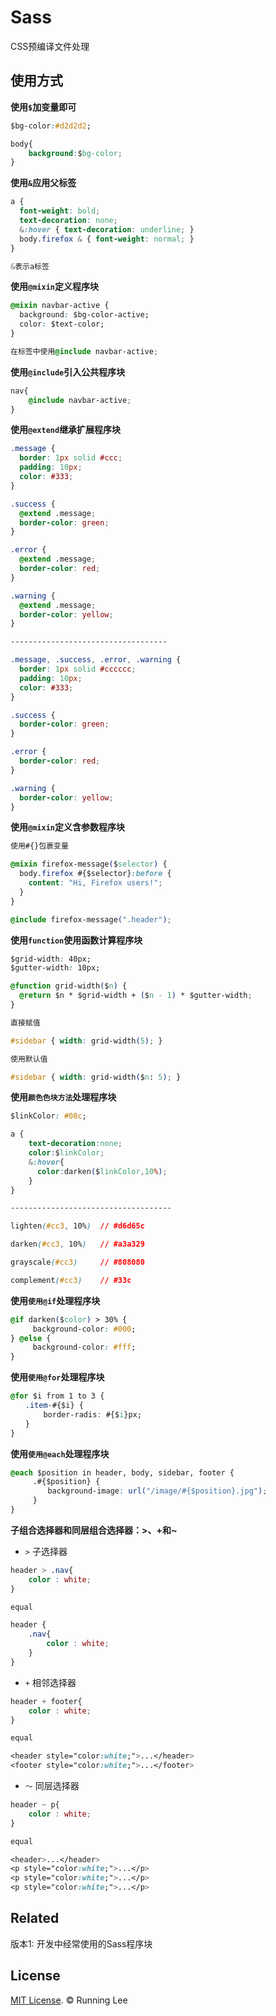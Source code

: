 # Sass

CSS预编译文件处理

## 使用方式


**使用```$```加变量即可**

```css
$bg-color:#d2d2d2;

body{
    background:$bg-color;
}
```

**使用```&```应用父标签**

```css
a {
  font-weight: bold;
  text-decoration: none;
  &:hover { text-decoration: underline; }
  body.firefox & { font-weight: normal; }
}

&表示a标签
```

**使用```@mixin```定义程序块**

```css
@mixin navbar-active {
  background: $bg-color-active;
  color: $text-color;
}

在标签中使用@include navbar-active;
```

**使用```@include```引入公共程序块**

```css
nav{
    @include navbar-active;
}
```

**使用```@extend```继承扩展程序块**

```css
.message {
  border: 1px solid #ccc;
  padding: 10px;
  color: #333;
}

.success {
  @extend .message;
  border-color: green;
}

.error {
  @extend .message;
  border-color: red;
}

.warning {
  @extend .message;
  border-color: yellow;
}

-----------------------------------

.message, .success, .error, .warning {
  border: 1px solid #cccccc;
  padding: 10px;
  color: #333;
}

.success {
  border-color: green;
}

.error {
  border-color: red;
}

.warning {
  border-color: yellow;
}
```

**使用```@mixin```定义含参数程序块**

```css
使用#{}包裹变量

@mixin firefox-message($selector) {
  body.firefox #{$selector}:before {
    content: "Hi, Firefox users!";
  }
}

@include firefox-message(".header");
```

**使用```function```使用函数计算程序块**
```css
$grid-width: 40px;
$gutter-width: 10px;

@function grid-width($n) {
  @return $n * $grid-width + ($n - 1) * $gutter-width;
}

直接赋值

#sidebar { width: grid-width(5); }

使用默认值

#sidebar { width: grid-width($n: 5); }
```

**使用```颜色色块方法```处理程序块**
```css
$linkColor: #08c;

a {
    text-decoration:none;
    color:$linkColor;
    &:hover{
      color:darken($linkColor,10%);
    }
}

------------------------------------

lighten(#cc3, 10%)  // #d6d65c

darken(#cc3, 10%)   // #a3a329

grayscale(#cc3)     // #808080

complement(#cc3)    // #33c
```

**使用```使用@if```处理程序块**
```css
@if darken($color) > 30% {
　　　background-color: #000;
} @else {
　　　background-color: #fff;
}
```

**使用```使用@for```处理程序块**
```css
@for $i from 1 to 3 {
　　.item-#{$i} {
　　    border-radis: #{$i}px;
　　}
}
```

**使用```使用@each```处理程序块**

```css
@each $position in header, body, sidebar, footer {
　　　.#{$position} {
　　　　　background-image: url("/image/#{$position}.jpg");
　　　}
}
```


**子组合选择器和同层组合选择器：>、+和~**

* `>` 子选择器

```css
header > .nav{
    color : white;
}

equal

header {
    .nav{
        color : white;
    }
}

```

* `+` 相邻选择器

```css
header + footer{
    color : white;
}

equal

<header style="color:white;">...</header>
<footer style="color:white;">...</footer>
```

* `～` 同层选择器

```css
header ~ p{
    color : white;
}

equal

<header>...</header>
<p style="color:white;">...</p>
<p style="color:white;">...</p>
<p style="color:white;">...</p>
```

## Related

版本1: 开发中经常使用的Sass程序块

## License

[MIT License](https://opensource.org/licenses/mit-license.html). © Running Lee